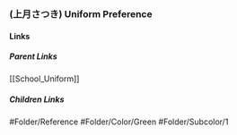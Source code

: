 ### (上月さつき) Uniform Preference
#### Links
##### Parent Links
[[School_Uniform]]
##### Children Links
#Folder/Reference
#Folder/Color/Green
#Folder/Subcolor/1
